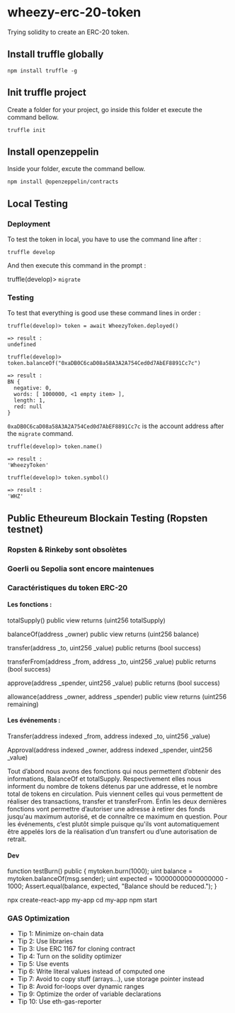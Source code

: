 # wheezy-erc-20-token
Trying solidity to create an ERC-20 token.

## Install truffle globally

`npm install truffle -g`

## Init truffle project

Create a folder for your project, go inside this folder et execute the command bellow.

`truffle init`

## Install openzeppelin

Inside your folder, excute the command bellow.

`npm install @openzeppelin/contracts`

## Local Testing

### Deployment

To test the token in local, you have to use the command line after :

`truffle develop`

And then execute this command in the prompt :

truffle(develop)> `migrate`

### Testing

To test that everything is good use these command lines in order :

```
truffle(develop)> token = await WheezyToken.deployed()

=> result : 
undefined
```

```
truffle(develop)> token.balanceOf("0xaDB0C6caD08a58A3A2A754Ced0d7AbEF8891Cc7c")

=> result : 
BN {
  negative: 0,
  words: [ 1000000, <1 empty item> ],
  length: 1,
  red: null
}
```
`0xaDB0C6caD08a58A3A2A754Ced0d7AbEF8891Cc7c` is the account address after the `migrate` command.


```
truffle(develop)> token.name()

=> result : 
'WheezyToken'
```

```
truffle(develop)> token.symbol()

=> result : 
'WHZ'
```

## Public Etheureum Blockain Testing (Ropsten testnet)
### Ropsten & Rinkeby sont obsolètes
### Goerli ou Sepolia sont encore maintenues

### Caractéristiques du token ERC-20

#### Les fonctions :
totalSupply() public view returns (uint256 totalSupply)

balanceOf(address _owner) public view returns (uint256 balance)

transfer(address _to, uint256 _value) public returns (bool success)

transferFrom(address _from, address _to, uint256 _value) public returns (bool success)

approve(address _spender, uint256 _value) public returns (bool success)

allowance(address _owner, address _spender) public view returns (uint256 remaining)


#### Les événements :
Transfer(address indexed _from, address indexed _to, uint256 _value)

Approval(address indexed _owner, address indexed _spender, uint256 _value)


Tout d’abord nous avons des fonctions qui nous permettent d’obtenir des informations, BalanceOf et totalSupply.
Respectivement elles nous informent du nombre de tokens détenus par une addresse, et le nombre total de tokens en circulation.
Puis viennent celles qui vous permettent de réaliser des transactions, transfer et transferFrom.
Enfin les deux dernières fonctions vont permettre d’autoriser une adresse à retirer des fonds jusqu'au maximum autorisé, et de connaître ce maximum en question.
Pour les événements, c’est plutôt simple puisque qu'ils vont automatiquement être appelés lors de la réalisation d’un transfert ou d’une autorisation de retrait.


#### Dev

function testBurn() public {
    mytoken.burn(1000);
    uint balance = mytoken.balanceOf(msg.sender);
    uint expected = 100000000000000000 - 1000;
    Assert.equal(balance, expected, "Balance should be reduced.");
}


npx create-react-app my-app
cd my-app
npm start

### GAS Optimization
- Tip 1: Minimize on-chain data
- Tip 2: Use libraries
- Tip 3: Use ERC 1167 for cloning contract
- Tip 4: Turn on the solidity optimizer
- Tip 5: Use events
- Tip 6: Write literal values instead of computed one
- Tip 7: Avoid to copy stuff (arrays…), use storage pointer instead
- Tip 8: Avoid for-loops over dynamic ranges
- Tip 9: Optimize the order of variable declarations
- Tip 10: Use eth-gas-reporter
